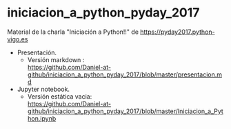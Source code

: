 # iniciacion_a_python_pyday_2017
Material de la charla "Iniciación a Python!!" de https://pyday2017.python-vigo.es

* Presentación.
    * Versión markdown :  
      https://github.com/Daniel-at-github/iniciacion_a_python_pyday_2017/blob/master/presentacion.md
* Jupyter notebook. 
    * Versión estática vacia:  
      https://github.com/Daniel-at-github/iniciacion_a_python_pyday_2017/blob/master/Iniciacion_a_Python.ipynb
